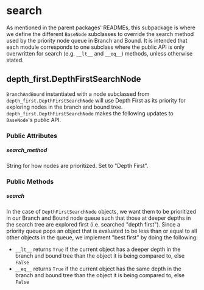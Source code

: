 # search

As mentioned in the parent packages' READMEs, this subpackage is where we define
the different `BaseNode` subclasses to override the search method used by
the priority node queue in Branch and Bound. It is intended that each module
corresponds to one subclass where the public API is only overwritten for search
(e.g. `__lt__` and `__eq__`) methods, unless otherwise stated.

## depth_first.DepthFirstSearchNode
`BranchAndBound` instantiated with a node subclassed from
`depth_first.DepthFirstSearchNode` will use Depth First as its priority for
exploring nodes in the branch and bound tree. `depth_first.DepthFirstSearchNode`
makes the following updates to `BaseNode`'s public API.

### Public Attributes

##### search_method
String for how nodes are prioritized. Set to "Depth First".

### Public Methods

##### search
In the case of `DepthFirstSearchNode` objects, we want them to be prioritized in
our Branch and Bound node queue such that those at deeper depths in the search
tree are explored first (i.e. searched "depth first"). Since a priority queue pops
an object that is evaluated to be less than or equal to all other objects in the
queue, we implement "best first" by doing the following:
* `__lt__` returns `True` if the current object has a deeper depth in the branch
  and bound tree than the object it is being compared to, else `False`
* `__eq__` returns `True` if the current object has the same depth in the branch
  and bound tree than the object it is being compared to, else `False`
